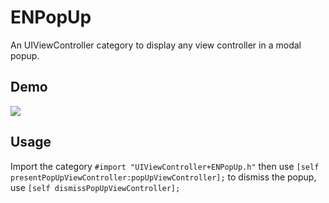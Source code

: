 ENPopUp
=======
An UIViewController category to display any view controller in a modal popup.

Demo
-------
![](http://i.imgur.com/5bEyYGL.gif)


Usage
-------
Import the category 
    `#import "UIViewController+ENPopUp.h"`
then use
    `[self presentPopUpViewController:popUpViewController];`
to dismiss the popup, use
    `[self dismissPopUpViewController];`
